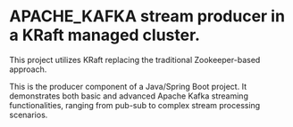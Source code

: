 # APACHE_KAFKA stream producer in a KRaft managed cluster.

This project utilizes KRaft replacing the traditional Zookeeper-based approach.

This is the producer component of a Java/Spring Boot project. It demonstrates both basic and advanced Apache Kafka streaming functionalities, ranging from pub-sub to complex stream processing scenarios.




